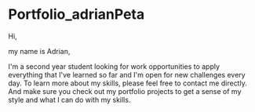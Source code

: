 # Portfolio_adrianPeta

Hi, 

my name is Adrian,


I'm a second year student looking for work opportunities to apply everything that I've learned so far and I'm open for new challenges every day.
To learn more about my skills, please feel free to contact me directly. And make sure you check out my portfolio projects to get a sense of my style 
and what I can do with my skills.

